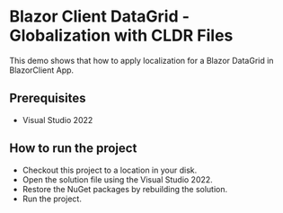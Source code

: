 # Blazor Client DataGrid - Globalization with CLDR Files

This demo shows that how to apply localization for a Blazor DataGrid in BlazorClient App.

## Prerequisites

* Visual Studio 2022

## How to run the project

* Checkout this project to a location in your disk.
* Open the solution file using the Visual Studio 2022.
* Restore the NuGet packages by rebuilding the solution.
* Run the project.